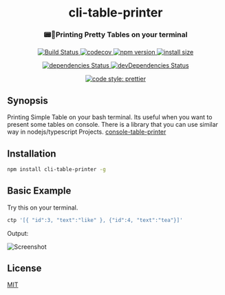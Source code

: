 <h1 align="center">cli-table-printer</h1>
<h3 align="center">📟🍭Printing Pretty Tables on your terminal</h3>
<p align="center">
  <a href="https://travis-ci.org/ayonious/cli-table-printer">
    <img alt="Build Status" src="https://travis-ci.org/ayonious/cli-table-printer.svg?branch=master">
  </a>
  <a href="https://codecov.io/gh/ayonious/cli-table-printer">
    <img alt="codecov" src="https://codecov.io/gh/ayonious/cli-table-printer/branch/master/graph/badge.svg">
  </a>
  <a href="https://badge.fury.io/js/cli-table-printer">
    <img alt="npm version" src="https://badge.fury.io/js/cli-table-printer.svg">
  </a>
  <a href="https://packagephobia.now.sh/result?p=cli-table-printer">
    <img alt="install size" src="https://packagephobia.now.sh/badge?p=cli-table-printer@latest">
  </a>
</p>
<p align="center">
  <a href="https://david-dm.org/ayonious/cli-table-printer">
    <img alt="dependencies Status" src="https://david-dm.org/ayonious/cli-table-printer/status.svg">
  </a>
  <a href="https://david-dm.org/ayonious/cli-table-printer?type=dev">
    <img alt="devDependencies Status" src="https://david-dm.org/ayonious/cli-table-printer/dev-status.svg">
  </a>
</p>
<p align="center">
  <a href="https://github.com/prettier/prettier">
    <img alt="code style: prettier" src="https://img.shields.io/badge/code_style-prettier-ff69b4.svg?style=plastic">
  </a>
</p>

## Synopsis

Printing Simple Table on your bash terminal. Its useful when you want to present some tables on console. There is a library that you can use similar way in nodejs/typescript Projects. [console-table-printer](https://www.npmjs.com/package/console-table-printer)

## Installation

```bash
npm install cli-table-printer -g
```

## Basic Example

Try this on your terminal.

```bash
ctp '[{ "id":3, "text":"like" }, {"id":4, "text":"tea"}]'
```

Output:

![Screenshot](https://cdn.jsdelivr.net/gh/ayonious/cli-table-printer@master/static-resources/quick-print.v3.png)

## License

[MIT](https://github.com/ayonious/cli-table-printer/blob/master/LICENSE)
